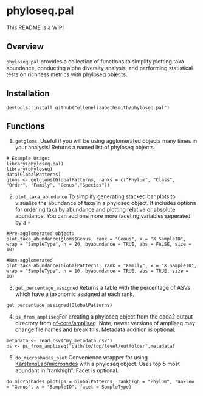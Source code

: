 # phyloseq.pal

This README is a WIP!

## Overview

`phyloseq.pal` provides a collection of functions to simplify plotting taxa abundance, conducting alpha diversity analysis, and performing statistical tests on richness metrics with phyloseq objects.

## Installation

```         
devtools::install_github("ellenelizabethsmith/phyloseq.pal")
```

## Functions

1.  `getgloms`. Useful if you will be using agglomerated objects many times in your analysis! Returns a named list of phyloseq objects.

```         
# Example Usage:
library(phyloseq.pal)
library(phyloseq)
data(GlobalPatterns)
gloms <- getgloms(GlobalPatterns, ranks = c("Phylum", "Class", "Order", "Family", "Genus","Species")) 
```

2.  `plot_taxa_abundance` To simplify generating stacked bar plots to visualize the abundance of taxa in a phyloseq object. It includes options for ordering taxa by abundance and plotting relative or absolute abundance. You can add one more more faceting variables seperated by a `+`

```         
#Pre-agglomerated object:
plot_taxa_abundance(gloms$Genus, rank = "Genus", x = "X.SampleID", wrap = "SampleType", n = 20, byabundance = TRUE, abs = FALSE, size = 10)

#Non-agglomerated
plot_taxa_abundance(GlobalPatterns, rank = "Family", x = "X.SampleID", wrap = "SampleType", n = 10, byabundance = TRUE, abs = TRUE, size = 10)
```

3.  `get_percentage_assigned` Returns a table with the percentage of ASVs which have a taxonomic assigned at each rank.

```         
get_percentage_assigned(GlobalPatterns)
```

4.  `ps_from_ampliseq`For creating a phyloseq object from the dada2 output directory from [nf-core/ampliseq](https://nf-co.re/ampliseq/2.8.0). Note, newer versions of ampliseq may change file names and break this. Metadata addition is optional.

```         
metadata <- read.csv("my_metadata.csv")
ps <- ps_from_ampliseq("path/to/top/level/outfolder",metadata)
```

5. `do_microshades_plot` Convenience wrapper for using [KarstensLab/microshdes](https://github.com/KarstensLab/microshades) with a phyloseq object. Uses top 5 most abundant in "rankhigh". Facet is optional.

```
do_microshades_plot(ps = GlobalPatterns, rankhigh = "Phylum", ranklow = "Genus", x = "SampleID", facet = SampleType)
```
